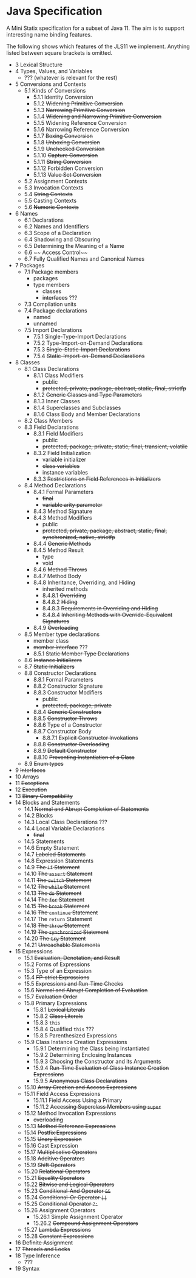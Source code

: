 # Java Specification

A Mini Statix specification for a subset of Java 11. The aim is to
support interesting name binding features.

The following shows which features of the JLS11 we implement. Anything
listed between square brackets is omitted.

* 3 Lexical Structure
* 4 Types, Values, and Variables
  - ??? (whatever is relevant for the rest)
* 5 Conversions and Contexts
  * 5.1 Kinds of Conversions
    * 5.1.1 Identity Conversion
    * 5.1.2 ~~Widening Primitive Conversion~~
    * 5.1.3 ~~Narrowing Primitive Conversion~~
    * 5.1.4 ~~Widening and Narrowing Primitive Conversion~~
    * 5.1.5 Widening Reference Conversion
    * 5.1.6 Narrowing Reference Conversion
    * 5.1.7 ~~Boxing Conversion~~
    * 5.1.8 ~~Unboxing Conversion~~
    * 5.1.9 ~~Unchecked Conversion~~
    * 5.1.10 ~~Capture Conversion~~
    * 5.1.11 ~~String Conversion~~
    * 5.1.12 Forbidden Conversion
    * 5.1.13 ~~Value Set Conversion~~
  * 5.2 Assignment Contexts
  * 5.3 Invocation Contexts
  * 5.4 ~~String Contexts~~
  * 5.5 Casting Contexts
  * 5.6 ~~Numeric Contexts~~
* 6 Names
  * 6.1 Declarations
  * 6.2 Names and Identifiers
  * 6.3 Scope of a Declaration
  * 6.4 Shadowing and Obscuring
  * 6.5 Determining the Meaning of a Name
  * 6.6 ~~ Access Control~~
  * 6.7 Fully Qualified Names and Canonical Names
* 7 Packages
  * 7.1 Package members
    - packages
    - type members
      - classes
      - ~~interfaces~~ ???
  * 7.3 Compilation units
  * 7.4 Package declarations
    - named
    - unnamed
  * 7.5 Import Declarations
    * 7.5.1 Single-Type-Import Declarations
    * 7.5.2 Type-Import-on-Demand Declarations
    * 7.5.3 ~~Single-Static-Import Declarations~~
    * 7.5.4 ~~Static-Import-on-Demand Declarations~~
* 8 Classes
  * 8.1 Class Declarations
    * 8.1.1 Class Modifiers
      - public
      - ~~protected, private, package, abstract, static, final, strictfp~~
    * 8.1.2 ~~Generic Classes and Type Parameters~~
    * 8.1.3 Inner Classes
    * 8.1.4 Superclasses and Subclasses
    * 8.1.6 Class Body and Member Declarations
  * 8.2 Class Members
  * 8.3 Field Declarations
    * 8.3.1 Field Modifiers
      - public
      - ~~protected, package, private, static, final, transient, volatile~~
    * 8.3.2 Field Initialization
      - variable initializer
      - ~~class variables~~
      - instance variables
    * 8.3.3 ~~Restrictions on Field References in Initializers~~
  * 8.4 Method Declarations
    * 8.4.1 Formal Parameters
      - ~~final~~
      - ~~variable arity parameter~~
    * 8.4.3 Method Signature
    * 8.4.3 Method Modifiers
      - public
      - ~~protected, private, package, abstract, static, final, synchronized, native, strictfp~~
    * 8.4.4 ~~Generic Methods~~
    * 8.4.5 Method Result
      - type
      - void
    * 8.4.6 ~~Method Throws~~
    * 8.4.7 Method Body
    * 8.4.8 Inheritance, Overriding, and Hiding
      - inherited methods
      * 8.4.8.1 ~~Overriding~~
      * 8.4.8.2 ~~Hiding~~
      * 8.4.8.3 ~~Requirements in Overriding and Hiding~~
      * 8.4.8.4 ~~Inheriting Methods with Override-Equivalent Signatures~~
    * 8.4.9 ~~Overloading~~
  * 8.5 Member type declarations
    - member class
    - ~~member interface~~ ???
    * 8.5.1 ~~Static Member Type Declarations~~
  * 8.6 ~~Instance Initializers~~
  * 8.7 ~~Static Initializers~~
  * 8.8 Constructor Declarations
    * 8.8.1 Formal Parameters
    * 8.8.2 Constructor Signature
    * 8.8.3 Constructor Modifiers
      - public
      - ~~protected, package, private~~
    * 8.8.4 ~~Generic Constructors~~
    * 8.8.5 ~~Constructor Throws~~
    * 8.8.6 Type of a Constructor
    * 8.8.7 Constructor Body
      * 8.8.7.1 ~~Explicit Constructor Invokations~~
    * 8.8.8 ~~Constructor Overloading~~
    * 8.8.9 ~~Default Constructor~~
    * 8.8.10 ~~Preventing Instantiation of a Class~~
  * 8.9 ~~Enum types~~
* 9 ~~Interfaces~~
* 10 ~~Arrays~~
* 11 ~~Exceptions~~
* 12 ~~Execution~~
* 13 ~~Binary Compatibility~~
* 14 Blocks and Statements
  * 14.1 ~~Normal and Abrupt Completion of Statements~~
  * 14.2 Blocks
  * 14.3 Local Class Declarations ???
  * 14.4 Local Variable Declarations
    - ~~final~~
  * 14.5 Statements
  * 14.6 Empty Statement
  * 14.7 ~~Labeled Statements~~
  * 14.8 Expression Statements
  * 14.9 ~~The `if` Statement~~
  * 14.10 ~~The `assert` Statement~~
  * 14.11 ~~The `switch` Statement~~
  * 14.12 ~~The `while` Statement~~
  * 14.13 ~~The `do` Statement~~
  * 14.14 ~~The `for` Statement~~
  * 14.15 ~~The `break` Statement~~
  * 14.16 ~~The `continue` Statement~~
  * 14.17 The `return` Statement
  * 14.18 ~~The `throw` Statement~~
  * 14.19 ~~The `synchronized` Statement~~
  * 14.20 ~~The `try` Statement~~
  * 14.21 ~~Unreachable Statements~~
* 15 Expressions
  * 15.1 ~~Evaluation, Denotation, and Result~~
  * 15.2 Forms of Expressions
  * 15.3 Type of an Expression
  * 15.4 ~~FP-strict Expressions~~
  * 15.5 ~~Expressions and Run-Time Checks~~
  * 15.6 ~~Normal and Abrupt Completion of Evaluation~~
  * 15.7 ~~Evaluation Order~~
  * 15.8 Primary Expressions
    * 15.8.1 ~~Lexical Literals~~
    * 15.8.2 ~~Class Literals~~
    * 15.8.3 `this`
    * 15.8.4 Qualified `this` ???
    * 15.8.5 Parenthesized Expressions
  * 15.9 Class Instance Creation Expressions
    * 15.9.1 Determining the Class being Instantiated
    * 15.9.2 Determining Enclosing Instances
    * 15.9.3 Choosing the Constructor and its Arguments
    * 15.9.4 ~~Run-Time Evaluation of Class Instance Creation Expressions~~
    * 15.9.5 ~~Anonymous Class Declarations~~
  * 15.10 ~~Array Creation and Access Expressions~~
  * 15.11 Field Access Expressions
    * 15.11.1 Field Access Using a Primary
    * 15.11.2 ~~Accessing Superclass Members using `super`~~
  * 15.12 Method Invocation Expressions
    - ~~overloading~~
  * 15.13 ~~Method Reference Expressions~~
  * 15.14 ~~Postfix Expressions~~
  * 15.15 ~~Unary Expression~~
  * 15.16 Cast Expression
  * 15.17 ~~Multiplicative Operators~~
  * 15.18 ~~Additive Operators~~
  * 15.19 ~~Shift Operators~~
  * 15.20 ~~Relational Operators~~
  * 15.21 ~~Equality Operators~~
  * 15.22 ~~Bitwise and Logical Operators~~
  * 15.23 ~~Conditional-And Operator `&&`~~
  * 15.24 ~~Conditional-Or Operator `||`~~
  * 15.25 ~~Conditional Operator `?:`~~
  * 15.26 Assignment Operators
    * 15.26.1 Simple Assignment Operator
    * 15.26.2 ~~Compound Assignment Operators~~
  * 15.27 ~~Lambda Expressions~~
  * 15.28 ~~Constant Expressions~~
* 16 ~~Definite Assignment~~
* 17 ~~Threads and Locks~~
* 18 Type Inference
  - ???
* 19 Syntax
